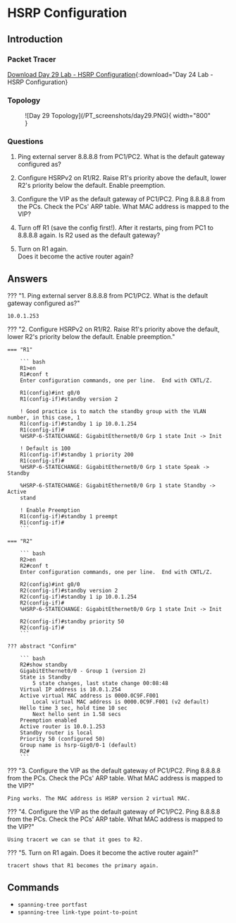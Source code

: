 # HSRP Configuration

## Introduction

### Packet Tracer

[Download Day 29 Lab - HSRP Configuration](/jitl/Day%2029%20Lab%20-%20HSRP%20Configuration.pkt){:download="Day 24 Lab - HSRP Configuration}

### Topology

<figure markdown>
  ![Day 29 Topology](/PT_screenshots/day29.PNG){ width="800" }
  <figcaption></figcaption>
</figure>

### Questions

1. Ping external server 8.8.8.8 from PC1/PC2.
    What is the default gateway configured as?

2. Configure HSRPv2 on R1/R2.
    Raise R1's priority above the default, lower R2's priority below the default.
    Enable preemption.

3. Configure the VIP as the default gateway of PC1/PC2.
    Ping 8.8.8.8 from the PCs.  Check the PCs' ARP table.
    What MAC address is mapped to the VIP?

4. Turn off R1 (save the config first!).
    After it restarts, ping from PC1 to 8.8.8.8 again.
    Is R2 used as the default gateway?

5. Turn on R1 again.  
    Does it become the active router again?

## Answers


??? "1. Ping external server 8.8.8.8 from PC1/PC2. What is the default gateway configured as?"

    10.0.1.253



??? "2. Configure HSRPv2 on R1/R2. Raise R1's priority above the default, lower R2's priority below the default. Enable preemption."

    === "R1"

        ``` bash
        R1>en
        R1#conf t
        Enter configuration commands, one per line.  End with CNTL/Z.

        R1(config)#int g0/0
        R1(config-if)#standby version 2

        ! Good practice is to match the standby group with the VLAN number, in this case, 1
        R1(config-if)#standby 1 ip 10.0.1.254
        R1(config-if)#
        %HSRP-6-STATECHANGE: GigabitEthernet0/0 Grp 1 state Init -> Init

        ! Default is 100
        R1(config-if)#standby 1 priority 200
        R1(config-if)#
        %HSRP-6-STATECHANGE: GigabitEthernet0/0 Grp 1 state Speak -> Standby

        %HSRP-6-STATECHANGE: GigabitEthernet0/0 Grp 1 state Standby -> Active
        stand

        ! Enable Preemption
        R1(config-if)#standby 1 preempt 
        R1(config-if)#
        ```

    === "R2"

        ``` bash
        R2>en
        R2#conf t
        Enter configuration commands, one per line.  End with CNTL/Z.

        R2(config)#int g0/0
        R2(config-if)#standby version 2
        R2(config-if)#standby 1 ip 10.0.1.254
        R2(config-if)#
        %HSRP-6-STATECHANGE: GigabitEthernet0/0 Grp 1 state Init -> Init

        R2(config-if)#standby priority 50
        R2(config-if)#
        ```

    ??? abstract "Confirm"

        ``` bash
        R2#show standby 
        GigabitEthernet0/0 - Group 1 (version 2)
        State is Standby
            5 state changes, last state change 00:08:48
        Virtual IP address is 10.0.1.254
        Active virtual MAC address is 0000.0C9F.F001
            Local virtual MAC address is 0000.0C9F.F001 (v2 default)
        Hello time 3 sec, hold time 10 sec
            Next hello sent in 1.58 secs
        Preemption enabled
        Active router is 10.0.1.253
        Standby router is local
        Priority 50 (configured 50)
        Group name is hsrp-Gig0/0-1 (default)
        R2#
        ```
??? "3. Configure the VIP as the default gateway of PC1/PC2. Ping 8.8.8.8 from the PCs.  Check the PCs' ARP table. What MAC address is mapped to the VIP?"

    Ping works. The MAC address is HSRP version 2 virtual MAC.

??? "4. Configure the VIP as the default gateway of PC1/PC2. Ping 8.8.8.8 from the PCs.  Check the PCs' ARP table. What MAC address is mapped to the VIP?"

    Using tracert we can se that it goes to R2.

??? "5. Turn on R1 again. Does it become the active router again?"

    tracert shows that R1 becomes the primary again.

## Commands

* `spanning-tree portfast `
* `spanning-tree link-type point-to-point `

  